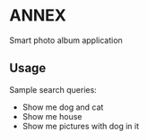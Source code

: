 # ANNEX

Smart photo album application

## Usage

Sample search queries:

- Show me dog and cat
- Show me house
- Show me pictures with dog in it